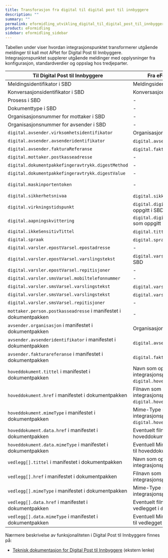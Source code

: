 ```yaml
---
title: Transforasjon fra digital til digital post til innbyggere
description: ""
summary: ""
permalink: eformidling_utvikling_digital_til_digital_post_til_innbyggere.html
product: eFormidling
sidebar: eformidling_sidebar
---
```


Tabellen under viser hvordan integrasjonspunktet transformerer utgående meldinger til kall mot APIet for Digital Post
til Innbyggere. Integrasjonspunktet supplerer utgående meldinger med opplysninger fra konfigurasjon, standardverdier og
oppslag hos tredjeparter.

| Til Digital Post til Innbyggere                                  | Fra eFormidling `digital` melding                                                          | Fra konfigurasjon      | Fra standardverdi |
| ---------------------------------------------------------------- | ------------------------------------------------------------------------------------------ | ---------------------- | ----------------- |
| Meldingsidentifikator i SBD                                      | Meldingsidentifikator i SBD                                                                | -                      | - |
| Konversasjonsidentifikator i SBD                                 | Konversasjonsidentifikator i SBD                                                           | -                      | - |
| Prosess i SBD                                                    | -                                                                                          | -                      | `urn:fdc:digdir.no:2020:profile:egovernment:innbyggerpost:digital:ver1.0` |
| Dokumenttype i SBD                                               | -                                                                                          | -                      | `urn:fdc:digdir.no:2020:innbyggerpost:xsd::innbyggerpost##urn:fdc:digdir.no:2020:innbyggerpost:schema:digital::1.0` |
| Organisasjonsnummer for mottaker i SBD                           | -                                                                                          | -                      | Postkassens organisasjonsnummer hentes fra KRR gitt mottakers fødselsnummer |
| Organisasjonsnummer for avsender i SBD                           | -                                                                                          | `difi.move.org.number` | - |
| `digital.avsender.virksomhetsidentifikator`                      | Organisasjonsnummer for avsender i SBD                                                     | `difi.move.org.number` | - |
| `digital.avsender.avsenderidentifikator`                         | `digital.avsenderId` som oppgitt i SBD                                                     | -                      | - |
| `digital.avsender.fakturaReferanse`                              | `digital.fakturaReferanse` som oppgitt i SBD                                               | -                      | - |
| `digital.mottaker.postkasseadresse`                              | -                                                                                          | -                      | Hentes fra KRR gitt mottakers fødselsnummer |
| `digital.dokumentpakkefingeravtrykk.digestMethod`                | -                                                                                          | -                      | `http://www.w3.org/2001/04/xmlenc#sha256` |
| `digital.dokumentpakkefingeravtrykk.digestValue`                 | -                                                                                          | -                      | Base64-enkodet SHA256 av dokumentpakken |
| `digital.maskinportentoken`                                      | -                                                                                          | -                      | Integrasjonspunktet bygger, signerer (med virksomhetssertifikatet konfigurert for integrasjonspunktet) og sender autorisasjonsforespørsel for avsenders organisasjonsnummer. Returnert autorisasjonstoken fra Maskinporten brukes. |
| `digital.sikkerhetsnivaa`                                        | `digital.sikkerhetsnivaa` som oppgitt i SBD                                                | -                      | - |
| `digital.virkningstidspunkt`                                     | `digital.digitalPostInfo.virkningsdato` som oppgitt i SBD                                  | -                      | - |
| `digital.aapningskvittering`                                     | `digital.digitalPostInfo.aapningskvittering` som oppgitt i SBD                             | -                      | - |
| `digital.ikkeSensitivTittel`                                     | `digital.tittel` som oppgitt i SBD                                                         | -                      | - |
| `digital.spraak`                                                 | `digital.spraak` som oppgitt i SBD                                                         | -                      | - |
| `digital.varsler.epostVarsel.epostadresse`                       | -                                                                                          | -                      | Hentes fra KRR gitt mottakers fødselsnummer |
| `digital.varsler.epostVarsel.varslingstekst`                     | `digital.varsler.epostTekst` som oppgitt i SBD                                             | -                      | - |
| `digital.varsler.epostVarsel.repitisjoner`                       | -                                                                                          | -                      | Med en gang og etter 7 dager |
| `digital.varsler.smsVarsel.mobiltelefonnummer`                   | -                                                                                          | -                      | Hentes fra KRR gitt mottakers fødselsnummer |
| `digital.varsler.smsVarsel.varslingstekst`                       | `digital.varsler.smsTekst` som oppgitt i SBD                                               | -                      | - |
| `digital.varsler.smsVarsel.varslingstekst`                       | `digital.varsler.smsTekst` som oppgitt i SBD                                               | -                      | - |
| `digital.varsler.smsVarsel.repitisjoner`                         | -                                                                                          | -                      | Med en gang og etter 7 dager |
| `mottaker.person.postkasseadresse` i manifestet i dokumentpakken | -                                                                                          | -                      | Hentes fra KRR gitt mottakers fødselsnummer |
| `avsender.organisasjon` i manifestet i dokumentpakken            | Organisasjonsnummer for avsender i SBD                                                     | -                      | - |
| `avsender.avsenderidentifikator` i manifestet i dokumentpakken   | `digital.avsenderId` som oppgitt i SBD                                                     | -                      | - |
| `avsender.fakturareferanse` i manifestet i dokumentpakken        | `digital.fakturaReferanse` som oppgitt i SBD                                               | -                      | - |
| `hoveddokument.tittel` i manifestet i dokumentpakken             | Navn som oppgitt ved opplasting til integrasjonspunktet (for `digital.hoveddokument`)      | -                      | - |
| `hoveddokument.href` i manifestet i dokumentpakken               | Filnavn som oppgitt ved opplasting til integrasjonspunktet (for `digital.hoveddokument`)   | -                      | - |
| `hoveddokument.mimeType` i manifestet i dokumentpakken           | Mime-Type som oppgitt ved opplasting til integrasjonspunktet (for `digital.hoveddokument`) | -                      | - |
| `hoveddokument.data.href` i manifestet i dokumentpakken          | Eventuelt filnavn for metadatafil referert til hoveddokument i `digital.metadataFiler`     | -                      | - |
| `hoveddokument.data.mimeType` i manifestet i dokumentpakken      | Eventuell Mime-Type for metadatafil referert til hoveddokument i `digital.metadataFiler`   | -                      | - |
| `vedlegg[].tittel` i manifestet i dokumentpakken                 | Navn som oppgitt ved opplasting til integrasjonspunktet                                    | -                      | - |
| `vedlegg[].href` i manifestet i dokumentpakken                   | Filnavn som oppgitt ved opplasting til integrasjonspunktet                                 | -                      | - |
| `vedlegg[].mimeType` i manifestet i dokumentpakken               | Mime-Type som oppgitt ved opplasting til integrasjonspunktet                               | -                      | - |
| `vedlegg[].data.href` i manifestet i dokumentpakken              | Eventuelt filnavn for metadatafil referert til vedlegget i `digital.metadataFiler`         | -                      | - |
| `vedlegg[].data.mimeType` i manifestet i dokumentpakken          | Eventuell Mime-Type for metadatafil referert til vedlegget i `digital.metadataFiler`       | -                      | - |

Nærmere beskrivelse av funksjonaliteten i Digital Post til Innbyggere finnes på:

- [Teknisk dokumentasjon for Digital Post til Innbyggere](https://docs.digdir.no/dpi_oversikt_index.html) (ekstern lenke)
